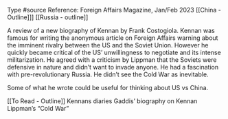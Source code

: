 Type #source 
Reference: Foreign Affairs Magazine, Jan/Feb 2023
[[China - Outline]]]
[[Russia - outline]]

A review of a new biography of Kennan by Frank Costogiola. Kennan was famous for writing the anonymous article on Foreign Affairs warning about the imminent rivalry between the US and the Soviet Union. However he quickly became critical of the US’ unwillingness to negotiate and its intense militarization. He agreed with a criticism by Lippman that the Soviets were defensive in nature and didn’t want to invade anyone. He had a fascination with pre-revolutionary Russia. He didn’t see the Cold War as inevitable.

Some of what he wrote could be useful for thinking about US vs China.

  

[[To Read - Outline]]
Kennans diaries
Gaddis’ biography on Kennan
Lippman’s “Cold War”